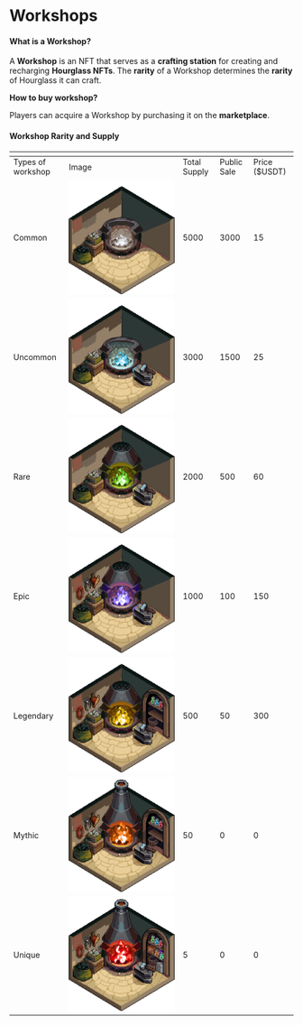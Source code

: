 # Workshops

#### **What is a Workshop?**

A **Workshop** is an NFT that serves as a **crafting station** for creating and recharging **Hourglass NFTs**. The **rarity** of a Workshop determines the **rarity** of Hourglass it can craft.

**How to buy workshop?**

Players can acquire a Workshop by purchasing it on the **marketplace**.

#### **Workshop Rarity and Supply**

<table data-header-hidden><thead><tr><th></th><th></th><th></th><th data-hidden></th><th data-hidden></th></tr></thead><tbody><tr><td>Types of workshop</td><td>Image</td><td>Total Supply</td><td>Public Sale</td><td>Price ($USDT)</td></tr><tr><td>Common</td><td><img src="../../.gitbook/assets/1.Common Workshop2 (1).png" alt="" data-size="original"></td><td>5000</td><td>3000</td><td>15</td></tr><tr><td>Uncommon</td><td><img src="../../.gitbook/assets/2.UnCommon Workshop2.png" alt="" data-size="original"></td><td>3000</td><td>1500</td><td>25</td></tr><tr><td>Rare</td><td><img src="../../.gitbook/assets/3.rare Workshop2.png" alt="" data-size="original"></td><td>2000</td><td>500</td><td>60</td></tr><tr><td>Epic</td><td><img src="../../.gitbook/assets/4.Epic Workshop2.png" alt="" data-size="original"></td><td>1000</td><td>100</td><td>150</td></tr><tr><td>Legendary</td><td><img src="../../.gitbook/assets/5.Legendary Workshop.png" alt="" data-size="original"></td><td>500</td><td>50</td><td>300</td></tr><tr><td>Mythic</td><td><img src="../../.gitbook/assets/6.Mythic Workshop.png" alt="" data-size="original"></td><td>50</td><td>0</td><td>0</td></tr><tr><td>Unique</td><td><img src="../../.gitbook/assets/7.Unique Workshop.png" alt="" data-size="original"></td><td>5</td><td>0</td><td>0</td></tr></tbody></table>
